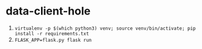 # data-client-hole
1. `virtualenv -p $(which python3) venv; source venv/bin/activate; pip install -r requirements.txt`
2. `FLASK_APP=flask.py flask run`
